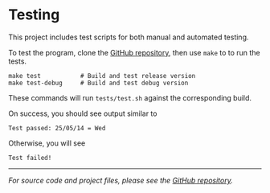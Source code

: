 # Testing

This project includes test scripts for both manual and automated testing.

To test the program, clone the
[GitHub repository](https://github.com/aafulei/cpp-today), then use `make` to
to run the tests.

```shell
make test           # Build and test release version
make test-debug     # Build and test debug version
```

These commands will run `tests/test.sh` against the corresponding build.

On success, you should see output similar to

```
Test passed: 25/05/14 = Wed
```

Otherwise, you will see

```
Test failed!
```

---

*For source code and project files, please see the
[GitHub repository](https://github.com/aafulei/cpp-today).*
